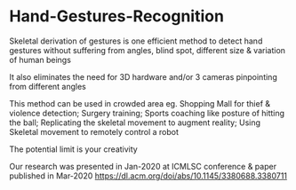# Hand-Gestures-Recognition

Skeletal derivation of gestures is one efficient method to detect hand gestures
without suffering from angles, blind spot, different size & variation of human beings

It also eliminates the need for 3D hardware and/or 3 cameras pinpointing from different angles

This method can be used in crowded area eg. Shopping Mall for thief & violence detection;
Surgery training; Sports coaching like posture of hitting the ball;
Replicating the skeletal movement to augment reality;
Using Skeletal movement to remotely control a robot

The potential limit is your creativity

Our research was presented in Jan-2020 at ICMLSC conference & paper published in Mar-2020
https://dl.acm.org/doi/abs/10.1145/3380688.3380711
